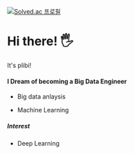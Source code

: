 

[![Solved.ac
프로필](http://mazassumnida.wtf/api/v2/generate_badge?boj=plbr)](https://solved.ac/백준아이디)



# Hi there! :raised_hand_with_fingers_splayed:

It's plibi!

#### I Dream of becoming a Big Data Engineer

- Big data anlaysis

- Machine Learning



##### Interest

-  Deep Learning